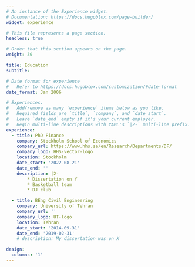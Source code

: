 ```yaml
---
# An instance of the Experience widget.
# Documentation: https://docs.hugoblox.com/page-builder/
widget: experience

# This file represents a page section.
headless: true

# Order that this section appears on the page.
weight: 30

title: Education
subtitle:

# Date format for experience
#   Refer to https://docs.hugoblox.com/customization/#date-format
date_format: Jan 2006

# Experiences.
#   Add/remove as many `experience` items below as you like.
#   Required fields are `title`, `company`, and `date_start`.
#   Leave `date_end` empty if it's your current employer.
#   Begin multi-line descriptions with YAML's `|2-` multi-line prefix.
experience:
  - title: PhD Finance
    company: Stockholm School of Economics
    company_url: https://www.hhs.se/en/Research/Departments/DF/
    company_logo: HHS-vector-logo
    location: Stockholm
    date_start: '2022-08-21'
    date_end: ''
    description: |2-
        * Dissertation on Y
        * Basketball team
        * DJ club

  - title: BEng Civil Engineering
    company: University of Tehran
    company_url: ''
    company_logo: UT-logo
    location: Tehran
    date_start: '2014-09-31'
    date_end: '2019-02-31'
    # description: My dissertation was on X

design:
  columns: '1'
---
```

